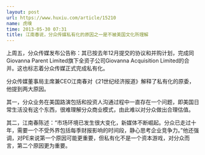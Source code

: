 ```yaml
---
layout: post
url: https://www.huxiu.com/article/15210
name: 虎嗅
time: 2013-05-30 07:31
title: 江南春说，分众传媒私有化的原因之一是不被美国文化所理解
---
```

上周五，分众传媒发布公告称：其已按去年12月提交的协议和并购计划，完成同Giovanna Parent Limited旗下全资子公司Giovanna Acquisition Limited的合并。这也标志着分众传媒正式完成私有化。

分众传媒董事局主席兼CEO江南春对《21世纪经济报道》解释了私有化的原委，他提到两大原因。

其一，分众业务在美国路演包括和投资人沟通过程中一直存在一个问题，即美国日常生活没有这个东西，很难理解分众商业模式，由此难以对分众做出合理估值。

其二，江南春陈述：“市场环境已发生很大变化，新媒体不断崛起。分众已走过十年，需要一个不受外界包括每季财报影响的时间段，静心思考企业竞争力。”他还强调，对PE来说第一个原因可能更重要，但私有化不是一个资本游戏，对分众而言，第二个原因更为重要。

